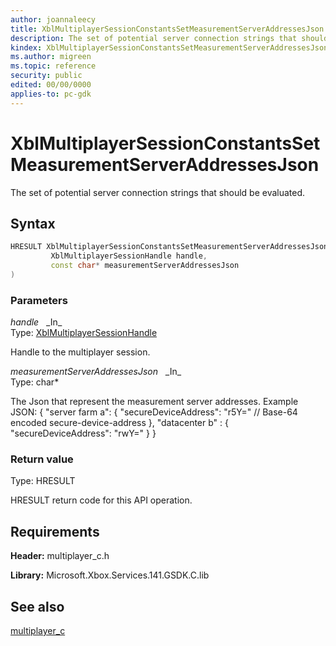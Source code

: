 ```yaml
---
author: joannaleecy
title: XblMultiplayerSessionConstantsSetMeasurementServerAddressesJson
description: The set of potential server connection strings that should be evaluated.
kindex: XblMultiplayerSessionConstantsSetMeasurementServerAddressesJson
ms.author: migreen
ms.topic: reference
security: public
edited: 00/00/0000
applies-to: pc-gdk
---
```


# XblMultiplayerSessionConstantsSetMeasurementServerAddressesJson  

The set of potential server connection strings that should be evaluated.  

## Syntax  
  
```cpp
HRESULT XblMultiplayerSessionConstantsSetMeasurementServerAddressesJson(  
         XblMultiplayerSessionHandle handle,  
         const char* measurementServerAddressesJson  
)  
```  
  
### Parameters  
  
*handle* &nbsp;&nbsp;\_In\_  
Type: [XblMultiplayerSessionHandle](../handles/xblmultiplayersessionhandle.md)  
  
Handle to the multiplayer session.  
  
*measurementServerAddressesJson* &nbsp;&nbsp;\_In\_  
Type: char*  
  
The Json that represent the measurement server addresses. Example JSON: { "server farm a": { "secureDeviceAddress": "r5Y=" // Base-64 encoded secure-device-address }, "datacenter b" : { "secureDeviceAddress": "rwY=" } }  
  
  
### Return value  
Type: HRESULT
  
HRESULT return code for this API operation.
  
## Requirements  
  
**Header:** multiplayer_c.h
  
**Library:** Microsoft.Xbox.Services.141.GSDK.C.lib
  
## See also  
[multiplayer_c](../multiplayer_c_members.md)  
  
  